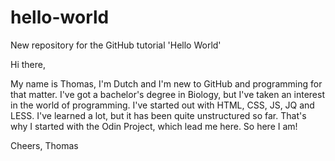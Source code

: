 # hello-world
New repository for the GitHub tutorial 'Hello World'

Hi there,

My name is Thomas, I'm Dutch and I'm new to GitHub and programming for that matter.
I've got a bachelor's degree in Biology, but I've taken an interest in the world of programming.
I've started out with HTML, CSS, JS, JQ and LESS. I've learned a lot, but it has been quite unstructured so far.
That's why I started with the Odin Project, which lead me here. So here I am!

Cheers,
Thomas
